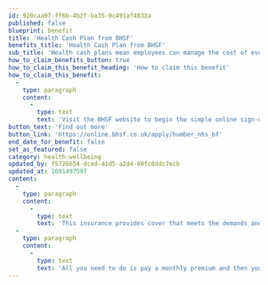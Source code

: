 ```yaml
---
id: 920caa97-ff6b-4b2f-ba35-9c491af4832a
published: false
blueprint: benefit
title: 'Health Cash Plan from BHSF'
benefits_title: 'Health Cash Plan from BHSF'
sub_title: 'Health cash plans mean employees can manage the cost of everyday healthcare.'
how_to_claim_benefits_button: true
how_to_claim_this_benefit_heading: 'How to claim this benefit'
how_to_claim_this_benefit:
  -
    type: paragraph
    content:
      -
        type: text
        text: 'Visit the BHSF website to begin the simple online sign-up process.'
button_text: 'Find out more'
button_link: 'https://online.bhsf.co.uk/apply/humber_nhs_bf'
end_date_for_benefit: false
set_as_featured: false
category: health-wellbeing
updated_by: f5726654-dced-41d5-a2d4-80fc8ddc7ecb
updated_at: 1691497597
content:
  -
    type: paragraph
    content:
      -
        type: text
        text: 'This insurance provides cover that meets the demands and needs of someone who wishes to have help towards covering everyday healthcare costs such as dental check-ups and treatment, eye tests and glasses or therapy fees.'
  -
    type: paragraph
    content:
      -
        type: text
        text: 'All you need to do is pay a monthly premium and then you can claim cash back on the above healthcare services (plus much more!).'
---
```

